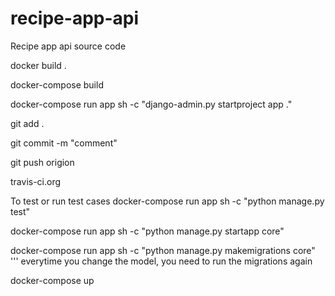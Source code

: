 # recipe-app-api
Recipe app api source code


docker build .

docker-compose build

docker-compose run app sh -c "django-admin.py startproject app ."

git add .

git commit -m "comment"

git push origion

travis-ci.org

To test or run test cases
docker-compose run app sh -c "python manage.py test"


docker-compose run app sh -c "python manage.py startapp core"


docker-compose run app sh -c "python manage.py makemigrations core"
''' everytime you change the model, you need to run the migrations again



docker-compose up


